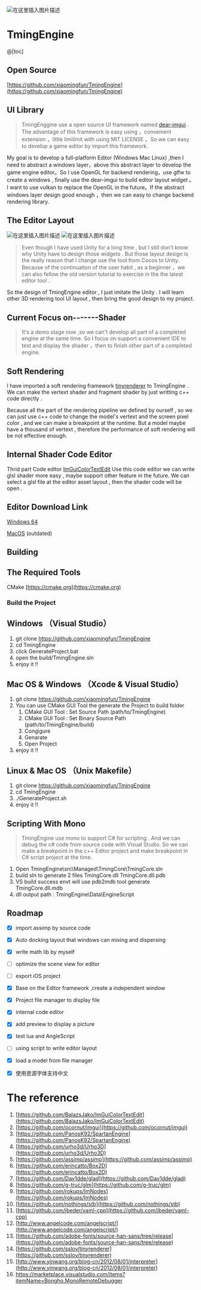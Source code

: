![在这里插入图片描述](https://img-blog.csdnimg.cn/20200703085730198.jpg)  

# TmingEngine
@[toc]
## Open Source 
[https://github.com/xiaomingfun/TmingEngine](https://github.com/xiaomingfun/TmingEngine)
## UI Library
 >TmingEnggine use a open source UI framework named  [dear-imgui](https://github.com/ocornut/imgui) . The advantage of this framework is easy using ，convenient extension ，little limilimit with using MIT LICENSE 。So we can easy to develop a game editor by import this framework.

My goal is to develop a full-platform Editor (Windows Mac Linux) ,then I need to abstract a windows layer，above this abstract layer to develop the game engine editor。So I use OpenGL  for backend rendering，use  glfw to create a windows , finally use the dear-imgui to build editor layout widget 。I want to use vulkan to replace the OpenGL in the future。If the abstract windows layer design good enough ，then we can easy to change backend rendering library.
 
 ## The Editor Layout
![在这里插入图片描述](https://img-blog.csdnimg.cn/20200712175513449.png?x-oss-process=image/watermark,type_ZmFuZ3poZW5naGVpdGk,shadow_10,text_aHR0cHM6Ly9ibG9nLmNzZG4ubmV0L25hbl9mZW5nX3l1,size_16,color_FFFFFF,t_70)
![在这里插入图片描述](https://img-blog.csdnimg.cn/20200712175527528.png?x-oss-process=image/watermark,type_ZmFuZ3poZW5naGVpdGk,shadow_10,text_aHR0cHM6Ly9ibG9nLmNzZG4ubmV0L25hbl9mZW5nX3l1,size_16,color_FFFFFF,t_70)

>Even though I have used Unity for a long time , but I still don't know why Unity have  to design those widgets . But those layout design is the really reason that I change use the tool from Cocos to Unity. Because of the  continuation  of the user habit , as a beginner ，we can also fellow the old version  tutorial to exercise in the the latest editor tool .

So the design of TmingEngine editor , I just imitate the Unity . I will learn other 3D rendering  tool UI layout , then bring the good design to  my  project.

## Current Focus on-------Shader
>  It's a demo stage  now ,so we can't develop all part of a completed engine at the same time. So I focus on support a convenient IDE to test and display the shader ，then  to finish other part of a completed engine.

## Soft Rendering
I have imported a soft rendering framework [tinyrenderer](https://github.com/ssloy/tinyrenderer) to TmingEngine . We can make the vertext shader and fragment shader by just writting c++ code directly .

 Because all the part of the  rendering pipeline we defined by ourself , so we can just use c++ code to change the model's vertext  and the screen pixel color , and we can make a breakpoint at the runtime. But a model maybe have a thousand of vertext , therefore the performance of soft rendering will be not effective enough. 

## Internal Shader Code Editor 
Thrid part Code editor   [ImGuiColorTextEdit](https://github.com/BalazsJako/ImGuiColorTextEdit)
Use this code editor we can  write glsl shader more easy , maybe support other feature in the future.
We can select a glsl file at the editor asset layout  , then the shader code will be open .

## Editor Download Link

[Windows 64](https://github.com/xiaomingfun/TmingEngine/releases/tag/v1.0)

[MacOS](https:prepa//download.csdn.net/download/nan_feng_yu/11870943) (outdated)

## Building
## The Required Tools 

CMake [https://cmake.org](https://cmake.org) 

### Build the Project
## Windows （Visual Studio）
1. git clone https://github.com/xiaomingfun/TmingEngine
2. cd TmingEngine
3. click GenerateProject.bat 
4. open the build/TmingEngine.sln
5. enjoy it !!

## Mac OS & Windows （Xcode & Visual Studio）
1. git clone https://github.com/xiaomingfun/TmingEngine
2. You can use CMake GUI Tool the generate the Project to build folder 
      1. CMake GUI Tool :  Set Source Path (path/to/TmingEngine)
      2. CMake GUI Tool :  Set Binary Source Path (path/to/TmingEngine/build)
      3. Congigure 
      4. Genarate
      5. Open Project
3. enjoy it !!

## Linux & Mac OS  （Unix Makefile）
1. git clone https://github.com/xiaomingfun/TmingEngine
2. cd TmingEngine
3. ./GenerateProject.sh
4. enjoy it !!

## Scripting With Mono
> TmingEngine use mono to support C# for scripting . And we can debug the c# code from source code with Visual Studio. So we can make a breakpoint in the c++ Editor project and make breakpoint in C# script project at the time.

1. Open  TmingEngine\src\Managed\TmingCore\TmingCore.sln
2. build sln to generate 2 files TmingCore.dll TmingCore.dll.pdb 
3. VS build success envt will use pdb2mdb tool generate TmingCore.dll.mdb
4. dll output path : TmingEngine\Data\EngineScript


## Roadmap
- [x] import assimp by source code
- [x] Auto docking layout  that windows can mixing and dispersing
- [x] write math lib by myself
- [ ] optimize the scene view for editor
- [ ] export iOS project
- [x] Base on the Editor framework ,create a independent window
- [x] Project file manager to display file
- [x] internal code editor
- [x] add preview to display a picture
- [x] test lua and AngleScript
- [ ] using script to write editor layout 
- [x] load a model from file manager 
- [x] 使用思源字体支持中文
 



#  The reference 

1.  [https://github.com/BalazsJako/ImGuiColorTextEdit](https://github.com/BalazsJako/ImGuiColorTextEdit) 
2. [https://github.com/ocornut/imgui](https://github.com/ocornut/imgui)  
3. [https://github.com/PanosK92/SpartanEngine](https://github.com/PanosK92/SpartanEngine) 
4. [https://github.com/urho3d/Urho3D](https://github.com/urho3d/Urho3D)  
5. [https://github.com/assimp/assimp](https://github.com/assimp/assimp) 
6. [https://github.com/erincatto/Box2D](https://github.com/erincatto/Box2D) 
7. [https://github.com/Dav1dde/glad](https://github.com/Dav1dde/glad) 
8. [https://github.com/g-truc/glm](https://github.com/g-truc/glm)
9. [https://github.com/rokups/ImNodes](https://github.com/rokups/ImNodes) 
10. [https://github.com/nothings/stb](https://github.com/nothings/stb)  
11. [https://github.com/jbeder/yaml-cpp](https://github.com/jbeder/yaml-cpp) 
12. [http://www.angelcode.com/angelscript/](http://www.angelcode.com/angelscript/)
13. [https://github.com/adobe-fonts/source-han-sans/tree/release](https://github.com/adobe-fonts/source-han-sans/tree/release)
14. [https://github.com/ssloy/tinyrenderer](https://github.com/ssloy/tinyrenderer)
15. [http://www.yinwang.org/blog-cn/2012/08/01/interpreter](http://www.yinwang.org/blog-cn/2012/08/01/interpreter)
16. https://marketplace.visualstudio.com/items?itemName=Bongho.MonoRemoteDebugger